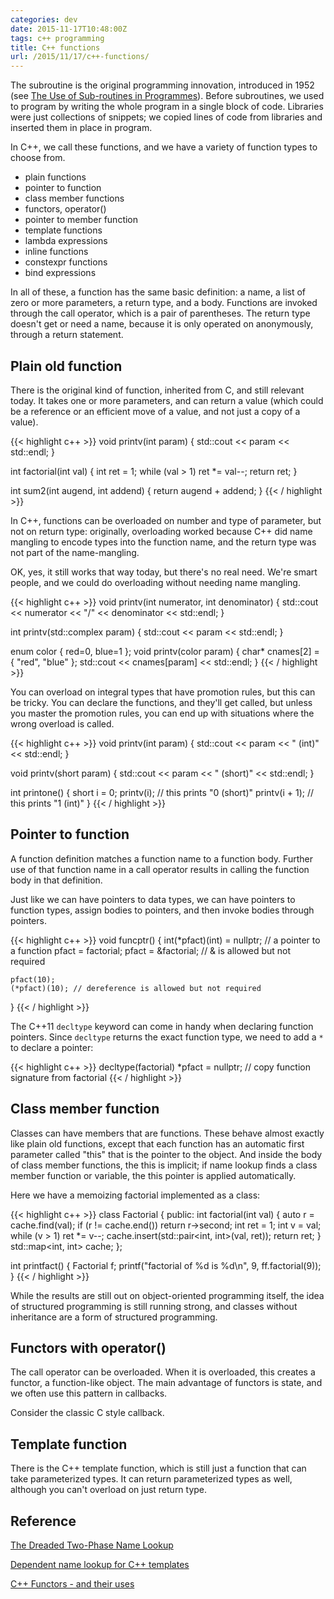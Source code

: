 ```yaml
---
categories: dev
date: 2015-11-17T10:48:00Z
tags: c++ programming
title: C++ functions
url: /2015/11/17/c++-functions/
---
```


The subroutine is the original programming innovation, introduced in 1952
(see [The Use of Sub-routines in Programmes](http://www.laputan.org/pub/papers/wheeler)).
Before subroutines, we used to program by writing the whole
program in a single block of code. Libraries were just collections of snippets;
we copied lines of code from libraries and inserted them in place in program.

In C++, we call these functions, and we have a variety of function types to
choose from.

* plain functions
* pointer to function
* class member functions
* functors, operator()
* pointer to member function
* template functions
* lambda expressions
* inline functions
* constexpr functions
* bind expressions

In all of these, a function has the same basic definition: a name, a list of zero or
more parameters, a return type, and a body. Functions are invoked through the call
operator, which is a pair of parentheses. The return type doesn't get or need a name,
because it is only operated on anonymously, through a return statement.

## Plain old function

There is the original kind of function, inherited from C, and still relevant today.
It takes one or more parameters, and can return a value (which could be
a reference or an efficient move of a value, and not just a copy of a value).

{{< highlight c++ >}}
void printv(int param)
{
    std::cout << param << std::endl;
}

int factorial(int val)
{
    int ret = 1;
    while (val > 1) ret *= val--;
    return ret;
}

int sum2(int augend, int addend)
{
    return augend + addend;
}
{{< / highlight >}}

In C++, functions can be overloaded on number and type of parameter, but not on
return type: originally, overloading worked because C++ did name mangling
to encode types into the function name, and the return type was not part
of the name-mangling.

OK, yes, it still works that way today, but there's no real need. We're smart
people, and we could do overloading without needing name mangling.

{{< highlight c++ >}}
void printv(int numerator, int denominator)
{
    std::cout << numerator << "/" << denominator << std::endl;
}

int printv(std::complex<int> param)
{
    std::cout << param << std::endl;
}

enum color { red=0, blue=1 };
void printv(color param)
{
    char* cnames[2] = { "red", "blue" };
    std::cout << cnames[param] << std::endl;
}
{{< / highlight >}}

You can overload on integral types that have promotion rules, but this
can be tricky. You can declare the functions, and they'll get called, but
unless you master the promotion rules, you can end up with situations
where the wrong overload is called.

{{< highlight c++ >}}
void printv(int param)
{
    std::cout << param << " (int)" << std::endl;
}

void printv(short param)
{
    std::cout << param << " (short)" << std::endl;
}

int printone()
{
    short i = 0;
    printv(i);     // this prints "0 (short)"
    printv(i + 1); // this prints "1 (int)"
}
{{< / highlight >}}

## Pointer to function

A function definition matches a function name to a function body. Further
use of that function name in a call operator results in calling the function
body in that definition.

Just like we can have pointers to data types, we can have pointers to
function types, assign bodies to pointers, and then invoke bodies through
pointers.

{{< highlight c++ >}}
void funcptr()
{
    int(*pfact)(int) = nullptr; // a pointer to a function
    pfact = factorial;
    pfact = &factorial; // & is allowed but not required

    pfact(10);
    (*pfact)(10); // dereference is allowed but not required
}
{{< / highlight >}}

The C++11 `decltype` keyword can come in handy when declaring function
pointers. Since `decltype` returns the exact function type, we need to add a `*`
to declare a pointer:

{{< highlight c++ >}}
decltype(factorial) *pfact = nullptr; // copy function signature from factorial
{{< / highlight >}}

## Class member function

Classes can have members that are functions. These behave almost exactly
like plain old functions, except that each function has an automatic
first parameter called "this" that is the pointer to the object. And
inside the body of class member functions, the this is implicit; if
name lookup finds a class member function or variable, the this pointer
is applied automatically.

Here we have a memoizing factorial implemented as a class:

{{< highlight c++ >}}
class Factorial
{
public:
    int factorial(int val)
    {
        auto r = cache.find(val);
        if (r != cache.end())
            return r->second;
        int ret = 1;
        int v = val;
        while (v > 1) ret *= v--;
        cache.insert(std::pair<int, int>(val, ret));
        return ret;
    }
    std::map<int, int> cache;
};

int printfact()
{
    Factorial f;
    printf("factorial of %d is %d\n", 9, ff.factorial(9));
}
{{< / highlight >}}

While the results are still out on object-oriented programming itself, the
idea of structured programming is still running strong, and classes without
inheritance are a form of structured programming.

## Functors with operator()

The call operator can be overloaded. When it is overloaded, this creates
a functor, a function-like object. The main advantage of functors is
state, and we often use this pattern in callbacks.

Consider the classic C style callback.

## Template function

There is the C++ template function, which is still just a function
that can take parameterized types. It can return parameterized types as well,
although you can't overload on just return type.

## Reference

[The Dreaded Two-Phase Name Lookup](http://blog.llvm.org/2009/12/dreaded-two-phase-name-lookup.html)

[Dependent name lookup for C++ templates](http://eli.thegreenplace.net/2012/02/06/dependent-name-lookup-for-c-templates)

[C++ Functors - and their uses](http://stackoverflow.com/questions/356950/c-functors-and-their-uses)
